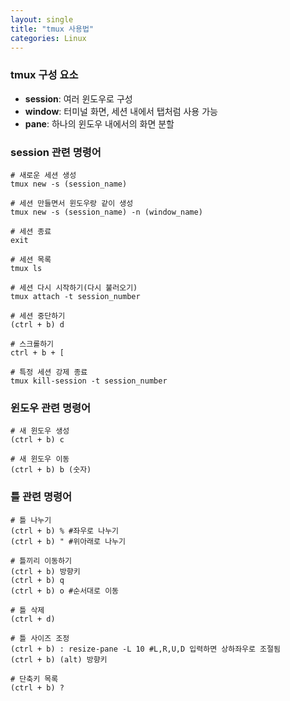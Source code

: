 ```yaml
---
layout: single
title: "tmux 사용법"
categories: Linux
---
```


### tmux 구성 요소

- **session**: 여러 윈도우로 구성
- **window**: 터미널 화면, 세션 내에서 탭처럼 사용 가능
- **pane**: 하나의 윈도우 내에서의 화면 분할

### session 관련 명령어

```
# 새로운 세션 생성
tmux new -s (session_name)

# 세션 만들면서 윈도우랑 같이 생성
tmux new -s (session_name) -n (window_name)

# 세션 종료
exit

# 세션 목록
tmux ls

# 세션 다시 시작하기(다시 불러오기)
tmux attach -t session_number

# 세션 중단하기
(ctrl + b) d

# 스크롤하기
ctrl + b + [

# 특정 세션 강제 종료
tmux kill-session -t session_number
```

### 윈도우 관련 명령어

```
# 새 윈도우 생성
(ctrl + b) c

# 새 윈도우 이동
(ctrl + b) b (숫자)
```

### 틀 관련 명령어

```
# 틀 나누기
(ctrl + b) % #좌우로 나누기
(ctrl + b) " #위아래로 나누기

# 틀끼리 이동하기
(ctrl + b) 방향키
(ctrl + b) q
(ctrl + b) o #순서대로 이동

# 틀 삭제
(ctrl + d)

# 틀 사이즈 조정
(ctrl + b) : resize-pane -L 10 #L,R,U,D 입력하면 상하좌우로 조절됨
(ctrl + b) (alt) 방향키

# 단축키 목록
(ctrl + b) ?
```

